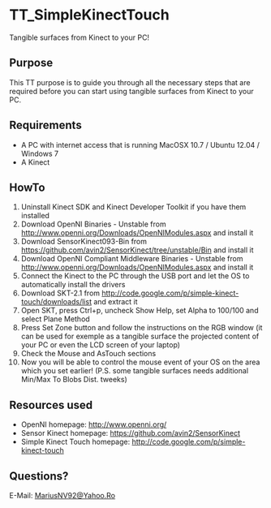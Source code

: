 TT_SimpleKinectTouch
====================
Tangible surfaces from Kinect to your PC!


Purpose
-------
This TT purpose is to guide you through all the necessary steps that are required before you can start using tangible surfaces from Kinect to your PC.


Requirements
------------
* A PC with internet access that is running MacOSX 10.7 / Ubuntu 12.04 / Windows 7
* A Kinect


HowTo
-----
1. Uninstall Kinect SDK and Kinect Developer Toolkit if you have them installed
2. Download OpenNI Binaries - Unstable from http://www.openni.org/Downloads/OpenNIModules.aspx and install it
3. Download SensorKinect093-Bin from https://github.com/avin2/SensorKinect/tree/unstable/Bin and install it
4. Download OpenNI Compliant Middleware Binaries - Unstable from http://www.openni.org/Downloads/OpenNIModules.aspx and install it
5. Connect the Kinect to the PC through the USB port and let the OS to automatically install the drivers
6. Download SKT-2.1 from http://code.google.com/p/simple-kinect-touch/downloads/list and extract it
7. Open SKT, press Ctrl+p, uncheck Show Help, set Alpha to 100/100 and select Plane Method
8. Press Set Zone button and follow the instructions on the RGB window (it can be used for exemple as a tangible surface the projected content of your PC or even the LCD screen of your laptop)
9. Check the Mouse and AsTouch sections
10. Now you will be able to control the mouse event of your OS on the area which you set earlier! (P.S. some tangible surfaces needs additional Min/Max To Blobs Dist. tweeks)


Resources used
--------------
* OpenNI homepage: http://www.openni.org/
* Sensor Kinect homepage: https://github.com/avin2/SensorKinect
* Simple Kinect Touch homepage: http://code.google.com/p/simple-kinect-touch


Questions?
----------
E-Mail: MariusNV92@Yahoo.Ro
